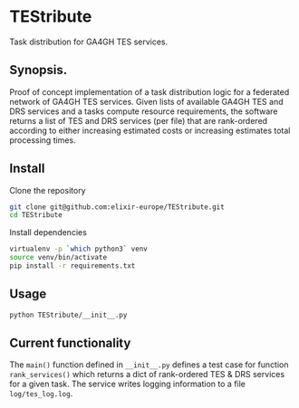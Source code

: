 # TEStribute

Task distribution for GA4GH TES services.

## Synopsis.

Proof of concept implementation of a task distribution logic for a federated
network of GA4GH TES services. Given lists of available GA4GH TES and DRS
services and a tasks compute resource requirements, the software returns a list
of TES and DRS services (per file) that are rank-ordered according to
either increasing estimated costs or increasing estimates total processing
times.


## Install

Clone the repository

```bash
git clone git@github.com:elixir-europe/TEStribute.git
cd TEStribute
```

Install dependencies

```bash
virtualenv -p `which python3` venv
source venv/bin/activate
pip install -r requirements.txt
```

## Usage

```bash
python TEStribute/__init__.py
```

## Current functionality
The `main()` function defined in `__init__.py` defines a test case for function
`rank_services()` which returns a dict of rank-ordered TES & DRS services for a
given task. The service writes logging information to a file `log/tes_log.log`.
